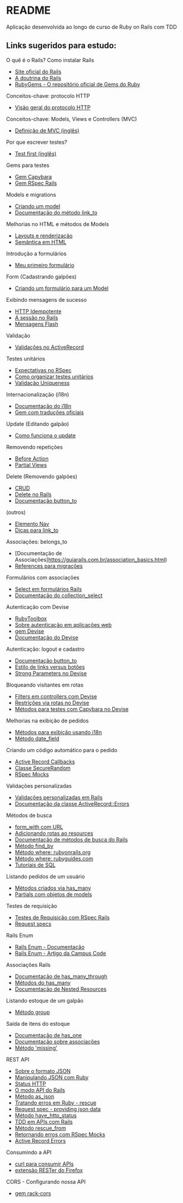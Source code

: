 # README

Aplicação desenvolvida ao longo de curso de Ruby on Rails com TDD

## Links sugeridos para estudo:

O quê é o Rails? Como instalar Rails
- [Site oficial do Rails](https://rubyonrails.org/)
- [A doutrina do Rails](https://rubyonrails.org/doctrine)
- [RubyGems - O repositório oficial de Gems do Ruby](https://rubygems.org/)

Conceitos-chave: protocolo HTTP
- [Visão geral do protocolo HTTP](https://developer.mozilla.org/pt-BR/docs/Web/HTTP/Overview)

Conceitos-chave: Models, Views e Controllers (MVC)
- [Definição de MVC (inglês)](https://developer.mozilla.org/en-US/docs/Glossary/MVC)

Por que escrever testes?
- [Test first (inglês)](http://www.extremeprogramming.org/rules/testfirst.html)

Gems para testes
- [Gem Capybara](https://github.com/teamcapybara/capybara)
- [Gem RSpec Rails](https://github.com/rspec/rspec-rails)

Models e migrations
- [Criando um model](https://guiarails.com.br/getting_started.html#mvc-e-voce-gerando-um-model)
- [Documentação do método link_to](https://api.rubyonrails.org/classes/ActionView/Helpers/UrlHelper.html#method-i-link_to)

Melhorias no HTML e métodos de Models
- [Layouts e renderização](https://guiarails.com.br/layouts_and_rendering.html)
- [Semântica em HTML](https://developer.mozilla.org/pt-BR/docs/Glossary/Semantics)

Introdução a formulários
- [Meu primeiro formulário](https://developer.mozilla.org/pt-BR/docs/Learn/Forms/Your_first_form)

Form (Cadastrando galpões)
- [Criando um formulário para um Model](https://guiarails.com.br/form_helpers.html#trabalhando-com-objetos-model)

Exibindo mensagens de sucesso
- [HTTP Idempotente](https://developer.mozilla.org/pt-BR/docs/Glossary/Idempotent)
- [A sessão no Rails](https://guiarails.com.br/action_controller_overview.html#sessao)
- [Mensagens Flash](https://guiarails.com.br/action_controller_overview.html#o-flash)

Validação
- [Validações no ActiveRecord](https://guiarails.com.br/active_record_validations.html)

Testes unitários
- [Expectativas no RSpec](https://github.com/rspec/rspec-expectations)
- [Como organizar testes unitários](https://www.betterspecs.org/#describe)
- [Validação Uniqueness](https://guides.rubyonrails.org/active_record_validations.html#uniqueness)

Internacionalização (i18n)
- [Documentação do i18n](https://guides.rubyonrails.org/i18n.html)
- [Gem com traduções oficiais](https://github.com/svenfuchs/rails-i18n)

Update (Editando galpão)
- [Como funciona o update](https://guiarails.com.br/active_record_basics.html#update)

Removendo repetições
- [Before Action](https://guides.rubyonrails.org/action_controller_overview.html#filters)
- [Partial Views](https://guides.rubyonrails.org/layouts_and_rendering.html#using-partials)

Delete (Removendo galpões)
- [CRUD](https://developer.mozilla.org/pt-BR/docs/Glossary/CRUD)
- [Delete no Rails](https://guides.rubyonrails.org/active_record_basics.html#delete)
- [Documentação button_to](https://api.rubyonrails.org/classes/ActionView/Helpers/UrlHelper.html#method-i-button_to)

(outros)
- [Elemento Nav](https://developer.mozilla.org/pt-BR/docs/Web/HTML/Element/nav)
- [Dicas para link_to](https://www.rubyguides.com/2019/05/rails-link_to-method/)

Associações: belongs_to
- [Documentação de Associações]https://guiarails.com.br/association_basics.html)
- [References para migrações](https://guides.rubyonrails.org/active_record_migrations.html#references)

Formulários com associações
- [Select em formulários Rails](https://guides.rubyonrails.org/form_helpers.html#making-select-boxes-with-ease)
- [Documentação do collection_select](https://api.rubyonrails.org/classes/ActionView/Helpers/FormOptionsHelper.html#method-i-collection_select)

Autenticação com Devise
- [RubyToolbox](https://www.ruby-toolbox.com/)
- [Sobre autenticação em aplicações web](https://github.com/heartcombo/devise)
- [gem Devise](https://github.com/heartcombo/devise)
- [Documentação do Devise](https://github.com/heartcombo/devise#getting-started)

Autenticação: logout e cadastro
- [Documentação button_to](https://api.rubyonrails.org/classes/ActionView/Helpers/UrlHelper.html#method-i-button_to)
- [Estilo de links versus botões](https://css-tricks.com/a-complete-guide-to-links-and-buttons/)
- [Strong Parameters no Devise](https://github.com/heartcombo/devise#strong-parameters)

Bloqueando visitantes em rotas
- [Filters em controllers com Devise](https://github.com/heartcombo/devise#controller-filters-and-helpers)
- [Restrições via rotas no Devise](https://github.com/heartcombo/devise/wiki/How-To:-Define-resource-actions-that-require-authentication-using-routes.rb)
- [Métodos para testes com Capybara no Devise](https://github.com/heartcombo/devise/wiki/How-To:-Test-with-Capybara)

Melhorias na exibição de pedidos
- [Métodos para exibição usando i18n](https://dev.to/risafj/the-basics-of-rails-i18n-translate-errors-models-and-attributes-84d#1)
- [Método date_field](https://edgeapi.rubyonrails.org/classes/ActionView/Helpers/FormHelper.html#method-i-date_field)

Criando um código automático para o pedido
- [Active Record Callbacks](https://guides.rubyonrails.org/active_record_callbacks.html)
- [Classe SecureRandom](https://ruby-doc.org/stdlib-2.7.0/libdoc/securerandom/rdoc/SecureRandom.html)
- [RSpec Mocks](https://github.com/rspec/rspec-mocks#method-stubs)

Validações personalizadas
- [Validações personalizadas em Rails](https://guides.rubyonrails.org/active_record_validations.html#performing-custom-validations)
- [Documentação da classe ActiveRecord::Errors](https://api.rubyonrails.org/classes/ActiveModel/Errors.html)

Métodos de busca
- [form_with com URL](https://guiarails.com.br/form_helpers.html#formulario-de-pesquisa-generica)
- [Adicionando rotas ao resources](https://guides.rubyonrails.org/routing.html#adding-more-restful-actions)
- [Documentação de métodos de busca do Rails](https://guiarails.com.br/active_record_querying.html#recuperando-objetos-do-banco-de-dados)
- [Método find_by](https://api.rubyonrails.org/v6.1.4/classes/ActiveRecord/FinderMethods.html#method-i-find_by)
- [Método where: rubyonrails.org](https://api.rubyonrails.org/v6.1.4/classes/ActiveRecord/QueryMethods.html#method-i-where)
- [Método where: rubyguides.com](https://www.rubyguides.com/2019/07/rails-where-method/)
- [Tutoriais de SQL](https://www.w3schools.com/sql/default.asp)

Listando pedidos de um usuário
- [Métodos criados via has_many](https://guiarails.com.br/association_basics.html#referencia-da-associacao-has-many)
- [Partials com objetos de models](https://guides.rubyonrails.org/layouts_and_rendering.html#rendering-collections)

Testes de requisição
- [Testes de Requisição com RSpec Rails](https://relishapp.com/rspec/rspec-rails/docs/request-specs/request-spec)
- [Request specs](https://rspec.info/features/6-0/rspec-rails/request-specs/request-spec/)

Rails Enum
- [Rails Enum - Documentação](https://api.rubyonrails.org/v5.1/classes/ActiveRecord/Enum.html)
- [Rails Enum - Artigo da Campus Code](https://www.campuscode.com.br/conteudos/ruby-on-rails-enum?_gl=1*1i9t5a7*_ga*OTA2MjM0Nzg3LjE2OTMzNDA5NDM.*_ga_BG1H65WPRG*MTcxNDA2ODE3MC4yOTkuMS4xNzE0MDY4MTcyLjAuMC4w)

Associações Rails
- [Documentação de has_many_through](https://guiarails.com.br/association_basics.html#a-associacao-has-many-through)
- [Métodos do has_many](https://guiarails.com.br/association_basics.html#metodos-adicionados-por-has-many)
- [Documentação de Nested Resources](https://guiarails.com.br/routing.html#nested-resources-recursos-aninhados)

Listando estoque de um galpão
- [Método group](https://guides.rubyonrails.org/active_record_querying.html#group)

Saída de itens do estoque
- [Documentação de has_one](https://guides.rubyonrails.org/association_basics.html#the-has-one-association)
- [Documentação sobre associações](https://api.rubyonrails.org/classes/ActiveRecord/Associations/ClassMethods.html)
- [Método 'missing'](https://api.rubyonrails.org/classes/ActiveRecord/QueryMethods/WhereChain.html#method-i-missing)

REST API
- [Sobre o formato JSON](https://developer.mozilla.org/pt-BR/docs/Web/JavaScript/Reference/Global_Objects/JSON)
- [Manipulando JSON com Ruby](https://ruby-doc.org/stdlib-3.0.0/libdoc/json/rdoc/JSON.html)
- [Status HTTP](https://developer.mozilla.org/pt-BR/docs/Web/HTTP/Status)
- [O modo API do Rails](https://guides.rubyonrails.org/api_app.html)
- [Método as_json](https://api.rubyonrails.org/v6.0.2.2/classes/ActiveModel/Serializers/JSON.html)
- [Tratando erros em Ruby - rescue](https://guru-sp.github.io/tutorial_ruby/excecoes.html)
- [Request spec - providing json data](https://rspec.info/features/6-0/rspec-rails/request-specs/request-spec/)
- [Método have_http_status](https://rspec.info/documentation/3.5/rspec-rails/RSpec/Rails/Matchers/HaveHttpStatus/GenericStatus.html)
- [TDD em APIs com Rails](https://www.campuscode.com.br/conteudos/ruby-on-rails-api-com-tdd?_gl=1*1vurava*_ga*OTA2MjM0Nzg3LjE2OTMzNDA5NDM.*_ga_BG1H65WPRG*MTcxNTAwOTA4OS4zNDAuMS4xNzE1MDExOTI1LjAuMC4w)
- [Método rescue_from](https://edgeapi.rubyonrails.org/classes/ActiveSupport/Rescuable/ClassMethods.html)
- [Retornando erros com RSpec Mocks](https://github.com/rspec/rspec-mocks#setting-responses)
- [Active Record Errors](https://api.rubyonrails.org/classes/ActiveRecord/ActiveRecordError.html)

Consumindo a API
- [curl para consumir APIs](https://www.campuscode.com.br/conteudos/comandos-curl-para-testar-requisicoes-api?_gl=1*kua8kx*_ga*OTA2MjM0Nzg3LjE2OTMzNDA5NDM.*_ga_BG1H65WPRG*MTcxNTE4ODIyNi4zNDcuMS4xNzE1MTg4ODQ4LjAuMC4w)
- [extensão RESTer do Firefox](https://addons.mozilla.org/pt-PT/firefox/addon/rester/)

CORS - Configurando nossa API
- [gem rack-cors](https://github.com/cyu/rack-cors)